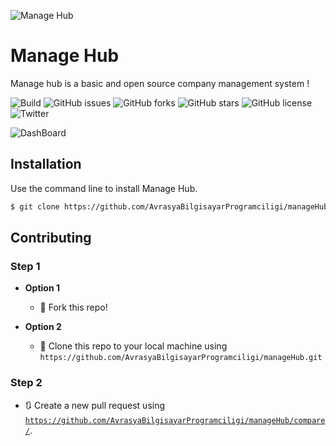 ![Manage Hub](http://i64.tinypic.com/2ptrqz6.png)

# Manage Hub
Manage hub is a basic and open source company management system !

![Build](https://travis-ci.org/theLeprosy/manageHub.svg?branch=master)
![GitHub issues](https://img.shields.io/github/issues/AvrasyaBilgisayarProgramciligi/manageHub.svg)
![GitHub forks](https://img.shields.io/github/forks/AvrasyaBilgisayarProgramciligi/manageHub.svg)
![GitHub stars](https://img.shields.io/github/stars/AvrasyaBilgisayarProgramciligi/manageHub.svg)
![GitHub license](https://img.shields.io/github/license/AvrasyaBilgisayarProgramciligi/manageHub.svg)
![Twitter](	https://img.shields.io/twitter/url/https/github.com%2FAvrasyaBilgisayarProgramciligi%2FmanageHub.svg)

![DashBoard](http://i67.tinypic.com/5ui9o1.png)

## Installation

Use the command line to install Manage Hub.

```bash
$ git clone https://github.com/AvrasyaBilgisayarProgramciligi/manageHub.git
```
## Contributing

### Step 1

- **Option 1**
    - 🍴 Fork this repo!

- **Option 2**
    - 👯 Clone this repo to your local machine using `https://github.com/AvrasyaBilgisayarProgramciligi/manageHub.git`

### Step 2 

- 🔃 Create a new pull request using <a href="https://github.com/AvrasyaBilgisayarProgramciligi/manageHub/compare/" target="_blank">`https://github.com/AvrasyaBilgisayarProgramciligi/manageHub/compare/`</a>.
